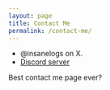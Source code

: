 ```yaml
---
layout: page
title: Contact Me
permalink: /contact-me/
---
```


- @insanelogs on X.
- [Discord server](https://discord.gg/vHAADTsEzp)

Best contact me page ever?
